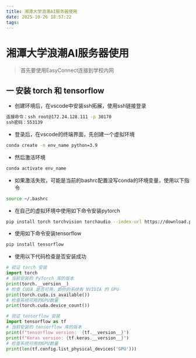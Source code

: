 ```yaml
---
title: 湘潭大学浪潮AI服务器使用
date: 2025-10-26 18:57:22
tags:
---
```


# 湘潭大学浪潮AI服务器使用

> 首先要使用EasyConnect连接到学校内网

## 一  安装 torch 和 tensorflow

- 创建环境后，在vscode中安装ssh拓展，使用ssh链接登录

```bash
连接命令：ssh root@172.24.128.111 -p 30170
ssh密码：553139
```

- 登录后，在vscode的终端界面，先创建一个虚拟环境

```bash
conda create -n env_name python=3.9
```

- 然后激活环境

```bash
conda activate env_name
```

- 如果激活失败，可能是当前的bashrc配置没写conda的环境变量，使用以下指令

```bash
source ~/.bashrc
```

- 在自己的虚拟环境中使用如下命令安装pytorch

```bash
pip install torch torchvision torchaudio --index-url https://download.pytorch.org/whl/cu118
```

- 使用如下命令安装tensorflow

```bash
pip install tensorflow
```

- 使用以下代码检查是否安装成功

```python
# 验证 torch 安装
import torch
# 当前安装的 PyTorch 库的版本
print(torch.__version__)
# 检查 CUDA 是否可用，即你的系统有 NVIDIA 的 GPU
print(torch.cuda.is_available())
# 检查系统可用的GPU数量
print(torch.cuda.device_count())

# 验证 tensorflow 安装
import tensorflow as tf
# 当前安装的 tensorflow 库的版本
print(f"tensorflow version:  {tf.__version__}")
print(f"Keras version: {tf.keras.__version__}")
# 检查系统可用的GPU数量
print(len(tf.config.list_physical_devices('GPU')))
```

